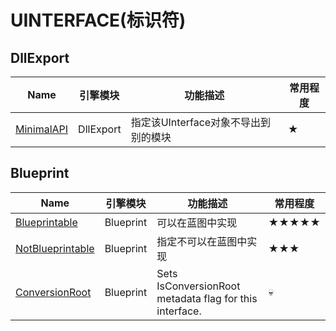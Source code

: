 # UINTERFACE(标识符)

## DllExport

| Name                                                         | 引擎模块  | 功能描述                                                | 常用程度 |
| ------------------------------------------------------------ | --------- | ------------------------------------------------------- | -------- |
| [MinimalAPI](UINTERFACE/UHT/MinimalAPI.md)                   | DllExport | 指定该UInterface对象不导出到别的模块                    | ★        |


## Blueprint

| Name                                                         | 引擎模块  | 功能描述                                                | 常用程度 |
| ------------------------------------------------------------ | --------- | ------------------------------------------------------- | -------- |
| [Blueprintable](UINTERFACE/Blueprint/Blueprintable/Blueprintable.md) | Blueprint | 可以在蓝图中实现                                        | ★★★★★    |
| [NotBlueprintable](UINTERFACE/Blueprint/NotBlueprintable/NotBlueprintable.md) | Blueprint | 指定不可以在蓝图中实现                                  | ★★★      |
| [ConversionRoot](UINTERFACE/UHT/ConversionRoot.md)           | Blueprint | Sets IsConversionRoot metadata flag for this interface. | 💀        |